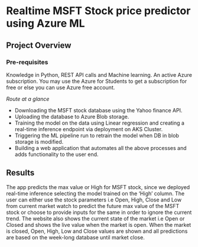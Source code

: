 # Realtime MSFT Stock price predictor using Azure ML

## Project Overview
### Pre-requisites
Knowledge in Python, REST API calls and Machine learning.
An active Azure subscription. You may use the Azure for Students to get a subscription for free or else you can use Azure free account.

*Route at a glance*
- Downloading the MSFT stock database using the Yahoo finance API.
- Uploading the database to Azure Blob storage.
- Training the model on the data using Linear regression and creating a real-time inference endpoint via deployment on AKS Cluster.
- Triggering the ML pipeline run to retrain the model when DB in blob storage is modified.
- Building a web application that automates all the above processes and adds functionality to the user end.

## Results
The app predicts the max value or High for MSFT stock, since we deployed real-time inference selecting the model trained on the ‘High’ column. The user can either use the stock parameters i.e Open, High, Close and Low from current market watch to predict the future max value of the MSFT stock or choose to provide inputs for the same in order to ignore the current trend. The website also shows the current state of the market i.e Open or Closed and shows the live value when the market is open. When the market is closed, Open, High, Low and Close values are shown and all predictions are based on the week-long database until market close.

